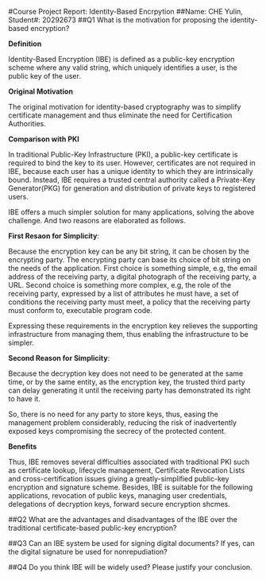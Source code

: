 #Course Project Report: Identity-Based Encrpytion
##Name: CHE Yulin, Student#: 20292673
##Q1
What is the motivation for proposing the identity-based encryption?

**Definition**

Identity-Based Encryption (IBE) is defined as a public-key encryption scheme where any valid string,
which uniquely identifies a user, is the public key of the user.

**Original Motivation**

The original motivation for identity-based cryptography was to simplify certificate management
and thus eliminate the need for Certification Authorities.

**Comparison with PKI**

In traditional Public-Key Infrastructure (PKI), a public-key certificate is required
to bind the key to its user. However, certificates are not required in IBE,
because each user has a unique identity to which they are intrinsically bound.
Instead, IBE requires a trusted central authority called a Private-Key Generator(PKG) for generation and distribution of private keys to registered users.

IBE offers a much simpler solution for many applications, solving the above challenge.
And two reasons are elaborated as follows.

**First Resaon for Simplicity**:

Because the encryption key can be any bit string, it can be chosen by
the encrypting party. The encrypting party can base its choice of bit
string on the needs of the application. First choice is something simple, e.g,
the email address of the receiving party, a digital photograph of the receiving party, a URL.
Second choice is something more complex, e.g, the role of the receiving party, expressed by a list
of attributes he must have, a set of conditions the receiving party must meet,
a policy that the receiving party must conform to, executable program code.

Expressing these requirements in the encryption key relieves the
supporting infrastructure from managing them, thus enabling the
infrastructure to be simpler.

**Second Reason for Simplicity**:

Because the decryption key does not need to be generated at
the same time, or by the same entity, as the encryption key, the
trusted third party can delay generating it until the receiving
party has demonstrated its right to have it.

So, there is no need for any party to store keys,
thus, easing the management problem considerably, reducing the risk of inadvertently exposed keys
compromising the secrecy of the protected content.

**Benefits**

Thus, IBE removes several difficulties associated with traditional PKI such
as certificate lookup, lifecycle management, Certificate Revocation Lists and
cross-certification issues giving a greatly-simplified public-key encryption and
signature scheme. Besides, IBE is suitable for the following applications, revocation of public keys, managing user credentials,
delegations of decryption keys, forward secure encryption shcmes.

##Q2
What are the advantages and disadvantages of the IBE over the traditional certificate-based public-key encryption?

##Q3
Can an IBE system be used for signing digital documents? If yes, can the digital signature be used for nonrepudiation?

##Q4
Do you think IBE will be widely used? Please justify your conclusion.
